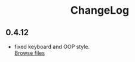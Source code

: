 <h1 align="center">ChangeLog</h1>

## 0.4.12
- fixed keyboard and OOP style.  
[Browse files](https://github.com/Ethosa/social_ethosa/tree/8b2f6c74860459dd81e47ccb5e229f1fe34e036e)
